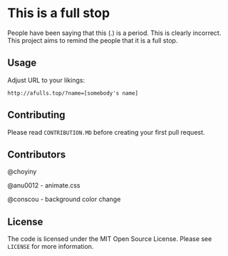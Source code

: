 # This is a full stop
People have been saying that this (.) is a period. This is clearly incorrect. This project aims to remind the people that it is a full stop.


## Usage
Adjust URL to your likings:
```
http://afulls.top/?name=[somebody's name]
```

## Contributing
Please read `CONTRIBUTION.MD` before creating your first pull request.

## Contributors
@choyiny

@anu0012 - animate.css

@conscou - background color change

## License
The code is licensed under the MIT Open Source License. Please see `LICENSE` for more information.
